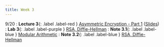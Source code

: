 ```yaml
---
title: Week 3
---
```


9/20
: **Lecture 3**{: .label .label-red } [Asymmetric Encryption - Part 1](https://drive.google.com/file/d/1PtSJcgJQGTWMqjtEEL-hCdvBEt6dOH1u/view?usp=sharing)  ([Slides](https://docs.google.com/presentation/d/1WwRoPtUePj5WT_yNoQpIh1_2lKMzvXacef1AEy5XhqM/edit?usp=sharing))
: **Lab 3**{: .label .label-purple } [RSA, Diffie-Hellman](https://datahub.berkeley.edu/hub/user-redirect/git-pull?repo=https%3A%2F%2Fgithub.com%2FCodebreakingAtCal%2FCodebreakingLabs&urlpath=tree%2FCodebreakingLabs%2FLab3%2Flab03.ipynb&branch=master)
: **Note 3.1**{: .label .label-blue } [Modular Arithmetic](https://codebreakingatcal.org/assets/notes/note3_1.pdf)
: **Note 3.2**{: .label .label-blue } [RSA, Diffie-Hellman](https://codebreakingatcal.org/assets/notes/note3_2.pdf)
